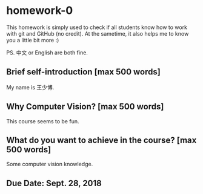 # homework-0
This homework is simply used to check if all students know how to work with git and GitHub (no credit).
At the sametime, it also helps me to know you a little bit more :)

PS. 中文 or English are both fine.

## Brief self-introduction [max 500 words]
My name is 王少博.
## Why Computer Vision? [max 500 words]
This course seems to be fun.
## What do you want to achieve in the course? [max 500 words]
Some computer vision knowledge.
## Due Date: Sept. 28, 2018

